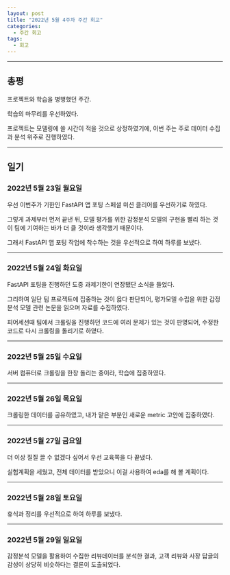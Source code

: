 ```yaml
---
layout: post
title: "2022년 5월 4주차 주간 회고"
categories:
  - 주간 회고
tags:
  - 회고
---
```


---

## 총평
프로젝트와 학습을 병행했던 주간.

학습의 마무리를 우선하였다.

프로젝트는 모델링에 쓸 시간이 적을 것으로 상정하였기에, 이번 주는 주로 데이터 수집과 분석 위주로 진행하였다.

---
## 일기

### 2022년 5월 23일 월요일
우선 이번주가 기한인 FastAPI 앱 포팅 스페셜 미션 클리어를 우선하기로 하였다.

그렇게 과제부터 먼저 끝낸 뒤, 모델 평가를 위한 감정분석 모델의 구현을 빨리 하는 것이 팀에 기여하는 바가 더 클 것이라 생각했기 때문이다.

그래서 FastAPI 앱 포팅 작업에 착수하는 것을 우선적으로 하여 하루를 보냈다.

---
### 2022년 5월 24일 화요일
FastAPI 포팅을 진행하던 도중 과제기한이 연장됐단 소식을 들었다.

그리하여 일단 팀 프로젝트에 집중하는 것이 옳다 판단되어, 평가모델 수립을 위한 감정분석 모델 관련 논문을 읽으며 자료를 수집하였다.

피어세션때 팀에서 크롤링을 진행하던 코드에 여러 문제가 있는 것이 판명되어, 수정한 코드로 다시 크롤링을 돌리기로 하였다.

---
### 2022년 5월 25일 수요일
서버 컴퓨터로 크롤링을 한창 돌리는 중이라, 학습에 집중하였다.

---
### 2022년 5월 26일 목요일
크롤링한 데이터를 공유하였고, 내가 맡은 부분인 새로운 metric 고안에 집중하였다.

---
### 2022년 5월 27일 금요일
더 이상 질질 끌 수 없겠다 싶어서 우선 교육쪽을 다 끝냈다.

실험계획을 세웠고, 전체 데이터를 받았으니 이걸 사용하여 eda를 해 볼 계획이다.

---
### 2022년 5월 28일 토요일
휴식과 정리를 우선적으로 하여 하루를 보냈다.

---
### 2022년 5월 29일 일요일
감정분석 모델을 활용하여 수집한 리뷰데이터를 분석한 결과, 고객 리뷰와 사장 답글의 감성이 상당히 비슷하다는 결론이 도출되었다.